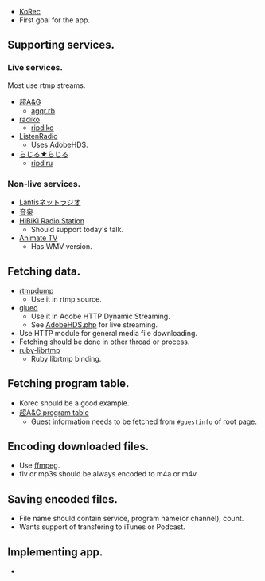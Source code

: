 * [KoRec](http://www.arugoworks.net/korec)
 * First goal for the app.

## Supporting services.

### Live services.
Most use rtmp streams.
* [超A&G](http://www.agqr.jp/)
  * [agqr.rb](https://gist.github.com/ybenjo/9904543)
* [radiko](http://radiko.jp/)
  * [ripdiko](https://github.com/miyagawa/ripdiko)
* [ListenRadio](http://listenradio.jp/)
  * Uses AdobeHDS.
* [らじる★らじる](http://www3.nhk.or.jp/netradio/)
  * [ripdiru](https://github.com/harupong/ripdiru)

### Non-live services.
* [Lantisネットラジオ](http://lantis-net.com/)
* [音泉](http://www.onsen.ag/)
* [HiBiKi Radio Station](http://hibiki-radio.jp/)
  * Should support today's talk.
* [Animate TV](http://www.animate.tv/radio/)
  * Has WMV version.

## Fetching data.
* [rtmpdump](https://rtmpdump.mplayerhq.hu/)
  * Use it in rtmp source.
* [glued](https://github.com/simongregory/glued)
  * Use it in Adobe HTTP Dynamic Streaming.
  * See [AdobeHDS.php](https://github.com/K-S-V/Scripts/blob/master/AdobeHDS.php) for live streaming.
* Use HTTP module for general media file downloading.
* Fetching should be done in other thread or process.
* [ruby-librtmp](https://github.com/plainprogrammer/ruby-librtmp)
  * Ruby librtmp binding.

## Fetching program table.
* Korec should be a good example.
* [超A&G program table](http://www.agqr.jp/timetable/digital-mf.php)
  * Guest information needs to be fetched from `#guestinfo` of [root page](http://www.agqr.jp/index.php).

## Encoding downloaded files.
* Use [ffmpeg](https://www.ffmpeg.org/).
* flv or mp3s should be always encoded to m4a or m4v.

## Saving encoded files.
* File name should contain service, program name(or channel), count.
* Wants support of transfering to iTunes or Podcast.

## Implementing app.
* 
